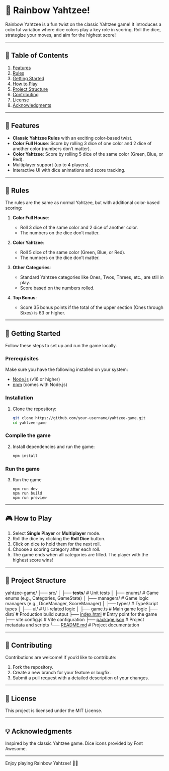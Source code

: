 # 🎲 Rainbow Yahtzee!

Rainbow Yahtzee is a fun twist on the classic Yahtzee game! It introduces a colorful variation where dice colors play a key role in scoring. Roll the dice, strategize your moves, and aim for the highest score!

---

## 📖 Table of Contents

1. [Features](#-features)
2. [Rules](#-rules)
3. [Getting Started](#-getting-started)
4. [How to Play](#-how-to-play)
5. [Project Structure](#-project-structure)
6. [Contributing](#-contributing)
7. [License](#-license)
8. [Acknowledgments](#-acknowledgments)

---

## 🌈 Features

- **Classic Yahtzee Rules** with an exciting color-based twist.
- **Color Full House**: Score by rolling 3 dice of one color and 2 dice of another color (numbers don’t matter).
- **Color Yahtzee**: Score by rolling 5 dice of the same color (Green, Blue, or Red).
- Multiplayer support (up to 4 players).
- Interactive UI with dice animations and score tracking.

---

## 📜 Rules

The rules are the same as normal Yahtzee, but with additional color-based scoring:

1. **Color Full House**:
   - Roll 3 dice of the same color and 2 dice of another color.
   - The numbers on the dice don’t matter.

2. **Color Yahtzee**:
   - Roll 5 dice of the same color (Green, Blue, or Red).
   - The numbers on the dice don’t matter.

3. **Other Categories**:
   - Standard Yahtzee categories like Ones, Twos, Threes, etc., are still in play.
   - Score based on the numbers rolled.

4. **Top Bonus**:
   - Score 35 bonus points if the total of the upper section (Ones through Sixes) is 63 or higher.

---

## 🚀 Getting Started

Follow these steps to set up and run the game locally.

### Prerequisites

Make sure you have the following installed on your system:

- [Node.js](https://nodejs.org/) (v16 or higher)
- [npm](https://www.npmjs.com/) (comes with Node.js)

### Installation

1. Clone the repository:

   ```bash
   git clone https://github.com/your-username/yahtzee-game.git
   cd yahtzee-game
   ```

### Compile the game

2. Install dependencies and run the game:

   ```bash
   npm install
   ```

### Run the game

3. Run the game
    ```
   npm run dev
   npm run build
   npm run preview
    ```

---

## 🎮 How to Play

1. Select **Single Player** or **Multiplayer** mode.
2. Roll the dice by clicking the **Roll Dice** button.
3. Click on dice to hold them for the next roll.
4. Choose a scoring category after each roll.
5. The game ends when all categories are filled. The player with the highest score wins!

---

## 📂 Project Structure

yahtzee-game/
├── src/
│   ├── __tests__/         # Unit tests
│   ├── enums/             # Game enums (e.g., Categories, GameState)
│   ├── managers/          # Game logic managers (e.g., DiceManager, ScoreManager)
│   ├── types/             # TypeScript types
│   ├── ui/                # UI-related logic
│   ├── game.ts            # Main game logic
├── dist/                  # Production build output
├── [index.html](http://_vscodecontentref_/1)             # Entry point for the game
├── vite.config.js         # Vite configuration
├── [package.json](http://_vscodecontentref_/2)           # Project metadata and scripts
└── [README.md](http://_vscodecontentref_/3)              # Project documentation

---

## 🤝 Contributing
Contributions are welcome! If you’d like to contribute:

1. Fork the repository.
2. Create a new branch for your feature or bugfix.
3. Submit a pull request with a detailed description of your changes.

---

## 📜 License
This project is licensed under the MIT License.

---

## 💡 Acknowledgments
Inspired by the classic Yahtzee game.
Dice icons provided by Font Awesome.

---

Enjoy playing Rainbow Yahtzee! 🎲🌈